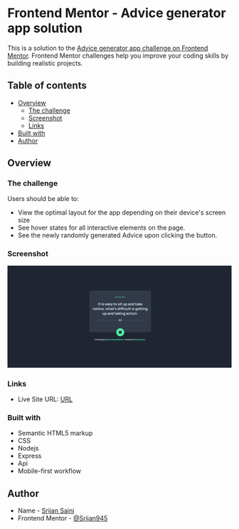 # Frontend Mentor - Advice generator app solution

This is a solution to the [Advice generator app challenge on Frontend Mentor](https://www.frontendmentor.io/challenges/advice-generator-app-QdUG-13db). Frontend Mentor challenges help you improve your coding skills by building realistic projects.

## Table of contents

- [Overview](#overview)
  - [The challenge](#the-challenge)
  - [Screenshot](#screenshot)
  - [Links](#links)
- [Built with](#built-with)
- [Author](#author)

## Overview

### The challenge

Users should be able to:

- View the optimal layout for the app depending on their device's screen size
- See hover states for all interactive elements on the page.
- See the newly randomly generated Advice upon clicking the button.

### Screenshot

![](./screenshot.png)


### Links

- Live Site URL: [URL](https://advicegeneratorapp.herokuapp.com/)

### Built with

- Semantic HTML5 markup
- CSS
- Nodejs
- Express
- Api
- Mobile-first workflow

## Author

- Name - [Srijan Saini](#)
- Frontend Mentor - [@Srijan945](https://www.frontendmentor.io/profile/Srijan945)

